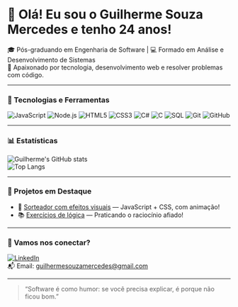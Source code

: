 # 👋 Olá! Eu sou o Guilherme Souza Mercedes e tenho 24 anos!

🎓 Pós-graduando em Engenharia de Software | 💻 Formado em Análise e Desenvolvimento de Sistemas  
🚀 Apaixonado por tecnologia, desenvolvimento web e resolver problemas com código.

---

### 💼 Tecnologias e Ferramentas

![JavaScript](https://img.shields.io/badge/-JavaScript-F7DF1E?style=flat&logo=javascript&logoColor=000)
![Node.js](https://img.shields.io/badge/-Node.js-339933?style=flat&logo=node.js&logoColor=fff)
![HTML5](https://img.shields.io/badge/-HTML5-E34F26?style=flat&logo=html5&logoColor=fff)
![CSS3](https://img.shields.io/badge/-CSS3-1572B6?style=flat&logo=css3&logoColor=fff)
![C#](https://img.shields.io/badge/-C%23-239120?style=flat&logo=c-sharp&logoColor=fff)
![C](https://img.shields.io/badge/-C-00599C?style=flat&logo=c&logoColor=fff)
![SQL](https://img.shields.io/badge/-SQL-4479A1?style=flat&logo=mysql&logoColor=fff)
![Git](https://img.shields.io/badge/-Git-F05032?style=flat&logo=git&logoColor=fff)
![GitHub](https://img.shields.io/badge/-GitHub-181717?style=flat&logo=github&logoColor=fff)

---

### 📊 Estatísticas

![Guilherme's GitHub stats](https://github-readme-stats.vercel.app/api?username=Guilherme-Mercedes&show_icons=true&theme=dracula)  
![Top Langs](https://github-readme-stats.vercel.app/api/top-langs/?username=Guilherme-Mercedes&layout=compact&theme=dracula)

---

### 📂 Projetos em Destaque

- 🎲 [Sorteador com efeitos visuais](https://github.com/Guilherme-Mercedes/sorteador) — JavaScript + CSS, com animação!
- 📚 [Exercícios de lógica](https://github.com/Guilherme-Mercedes/exercicios-logica) — Praticando o raciocínio afiado!

---

### 🤝 Vamos nos conectar?

[![LinkedIn](https://img.shields.io/badge/-LinkedIn-0077B5?style=flat&logo=linkedin&logoColor=fff)](https://www.linkedin.com/in/guilhermemercedes/)  
📬 Email: guilhermesouzamercedes@gmail.com

---

> “Software é como humor: se você precisa explicar, é porque não ficou bom.” 
